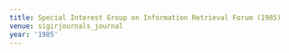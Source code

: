 ```yaml
---
title: Special Interest Group on Information Retrieval Forum (1985)
venue: sigirjournals_journal
year: '1985'
---
```

